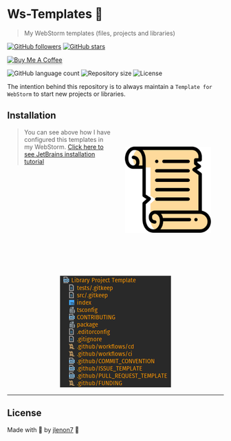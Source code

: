 <!-- (c) João Lenon <lenon@secjs.com.br> -->

# Ws-Templates 📜

> My WebStorm templates (files, projects and libraries)

[![GitHub followers](https://img.shields.io/github/followers/jlenon7.svg?style=social&label=Follow&maxAge=2592000)](https://github.com/jlenon7?tab=followers)
[![GitHub stars](https://img.shields.io/github/stars/jlenon7/Ws-Templates.svg?style=social&label=Star&maxAge=2592000)](https://github.com/jlenon7/Ws-Templates/stargazers/)

<p>
    <a href="https://www.buymeacoffee.com/jlenon7" target="_blank"><img src="https://www.buymeacoffee.com/assets/img/custom_images/orange_img.png" alt="Buy Me A Coffee" style="height: 41px !important;width: 174px !important;box-shadow: 0px 3px 2px 0px rgba(190, 190, 190, 0.5) !important;-webkit-box-shadow: 0px 3px 2px 0px rgba(190, 190, 190, 0.5) !important;" ></a>
</p>

<p>
  <img alt="GitHub language count" src="https://img.shields.io/github/languages/count/jlenon7/Ws-Templates?style=for-the-badge&logo=appveyor">

  <img alt="Repository size" src="https://img.shields.io/github/repo-size/jlenon7/Ws-Templates?style=for-the-badge&logo=appveyor">

  <img alt="License" src="https://img.shields.io/badge/license-MIT-brightgreen?style=for-the-badge&logo=appveyor">
</p>

The intention behind this repository is to always maintain a `Template for WebStorm` to start new projects or libraries.

<img src=".github/pergaminho.png" width="200px" align="right" hspace="30px" vspace="100px">

## Installation

> You can see above how I have configured this templates in my WebStorm. 
> [Click here to see JetBrains installation tutorial](https://www.jetbrains.com/help/idea/using-file-and-code-templates.html#syntax)

<p align="center">
    <img src=".github/example.png" alt="Example">
</p>

---

## License

Made with 🖤 by [jlenon7](https://github.com/jlenon7) :wave:
